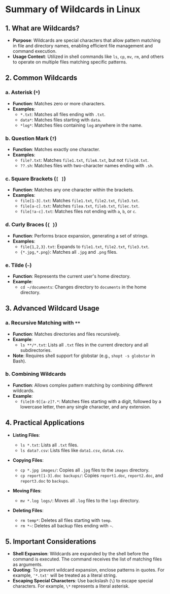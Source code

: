 # Summary of Wildcards in Linux
## 1. What are Wildcards?
- **Purpose**:	Wildcards are special characters that allow pattern matching in file and directory names, enabling efficient file management and command execution.
- **Usage Context**:	Utilized in shell commands like `ls`, `cp`, `mv`, `rm`, and others to operate on multiple files matching specific patterns.

## 2. Common Wildcards
### a. Asterisk (`*`)
- **Function**:	Matches zero or more characters.
- **Examples**:
	- `*.txt`:	Matches all files ending with `.txt`.
	- `data*`:	Matches files starting with `data`.
	- `*log*`:	Matches files containing `log` anywhere in the name.

### b. Question Mark (`?`)
- **Function**:	Matches exactly one character.
- **Examples**:
	- `file?.txt`:	Matches `file1.txt`, `fileA.txt`, but not `file10.txt`.
	- `??.sh`:	Matches files with two-character names ending with `.sh`.

### c. Square Brackets (`[ ]`)
- **Function**:	Matches any one character within the brackets.
- **Examples**:
	- `file[1-3].txt`:	Matches `file1.txt`, `file2.txt`, `file3.txt`.
	- `file[a-c].txt`:	Matches `filea.txt`, `fileb.txt`, `filec.txt`.
	- `file[!a-c].txt`:	Matches files not ending with `a`, `b`, or `c`.

### d. Curly Braces (`{ }`)
- **Function**:	Performs brace expansion, generating a set of strings.
- **Examples**:
	- `file{1,2,3}.txt`:	Expands to `file1.txt`, `file2.txt`, `file3.txt`.
	- `{*.jpg,*.png}`:	Matches all `.jpg` and `.png` files.

### e. Tilde (`~`)
- **Function**:	Represents the current user's home directory.
- **Example**:
	- `cd ~/documents`:	Changes directory to `documents` in the home directory.

## 3. Advanced Wildcard Usage
### a. Recursive Matching with `**`
- **Function**:	Matches directories and files recursively.
- **Example**:
	- `ls **/*.txt`:	Lists all `.txt` files in the current directory and all subdirectories.
- **Note**:	Requires shell support for globstar (e.g., `shopt -s globstar` in Bash).

### b. Combining Wildcards
- **Function**:	Allows complex pattern matching by combining different wildcards.
- **Example**:
	- `file[0-9][a-z]?.*`:	Matches files starting with a digit, followed by a lowercase letter, then any single character, and any extension.

## 4. Practical Applications
- **Listing Files**:
	- `ls *.txt`:	Lists all `.txt` files.
	- `ls data?.csv`:	Lists files like `data1.csv`, `dataA.csv`.

- **Copying Files**:
	- `cp *.jpg images/`:	Copies all `.jpg` files to the `images` directory.
	- `cp report[1-3].doc backups/`:	Copies `report1.doc`, `report2.doc`, and `report3.doc` to `backups`.

- **Moving Files**:
	- `mv *.log logs/`:	Moves all `.log` files to the `logs` directory.

- **Deleting Files**:
	- `rm temp*`:	Deletes all files starting with `temp`.
	- `rm *~`:	Deletes all backup files ending with `~`.

## 5. Important Considerations
- **Shell Expansion**:	Wildcards are expanded by the shell before the command is executed. The command receives the list of matching files as arguments.
- **Quoting**:	To prevent wildcard expansion, enclose patterns in quotes. For example, `'*.txt'` will be treated as a literal string.
- **Escaping Special Characters**:	Use backslash (`\`) to escape special characters. For example, `\*` represents a literal asterisk.